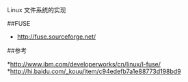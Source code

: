 Linux 文件系统的实现

##FUSE
* http://fuse.sourceforge.net/

##参考

*http://www.ibm.com/developerworks/cn/linux/l-fuse/
*http://hi.baidu.com/_kouu/item/c94edefb7a1e88773d198bd9
